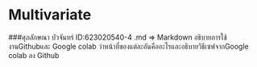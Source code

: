 # Multivariate

###ศุภลักษณา  บัวจันทร์ ID:623020540-4
.md => Markdown
อธิบายการใช้งานGithubและ Google colab ว่าหน้าที่ของแต่ละอันคืออะไรและอธิบายวิธีเซฟจากGoogle colab ลง Github
